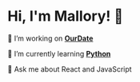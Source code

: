 # Hi, I'm Mallory! 👋 

🔭 I’m working on **[OurDate](https://ourdate.gurufox.ai/)**

🌱 I’m currently learning **[Python](https://www.python.org/)**

💬 Ask me about React and JavaScript
  

